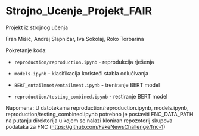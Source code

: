 # Strojno_Ucenje_Projekt_FAIR

Projekt iz strojnog učenja

Fran Mišić, Andrej Slapničar, Iva Sokolaj, Roko Torbarina

Pokretanje koda:

-   `reproduction/reproduction.ipynb` - reprodukcija rješenja

-   `models.ipynb` - klasifikacija koristeći stabla odlučivanja

-   `BERT_entailmnet/entailment.ipynb` - treniranje BERT model

-   `reproduction/testing_combined.ipynb` - restiranje BERT model

Napomena: U datotekama reproduction/reproduction.ipynb, models.ipynb, reproduction/testing_combined.ipynb potrebno je postaviti FNC_DATA_PATH na putanju direktorija u kojem se nalazi kloniran repozotorij skupova podataka za FNC (https://github.com/FakeNewsChallenge/fnc-1)
